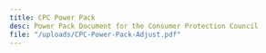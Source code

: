 ```yaml
---
title: CPC Power Pack
desc: Power Pack Document for the Consumer Protection Council
file: "/uploads/CPC-Power-Pack-Adjust.pdf"
---
```


